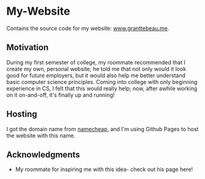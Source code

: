 # My-Website

Contains the source code for my website: www.granttebeau.me. 

## Motivation

During my first semester of college, my roommate recommended that I create my own, personal website; he told me that not only would it look good for future employers, but it would also help me better understand basic computer science principles. Coming into college with only beginning experience in CS, I felt that this would really help; now, after awhile working on it on-and-off, it's finally up and running!

## Hosting

I got the domain name from [namecheap](namecheap.com), and I'm using Github Pages to host the website with this name. 

## Acknowledgments

* My roommate for inspiring me with this idea- check out his page here!
